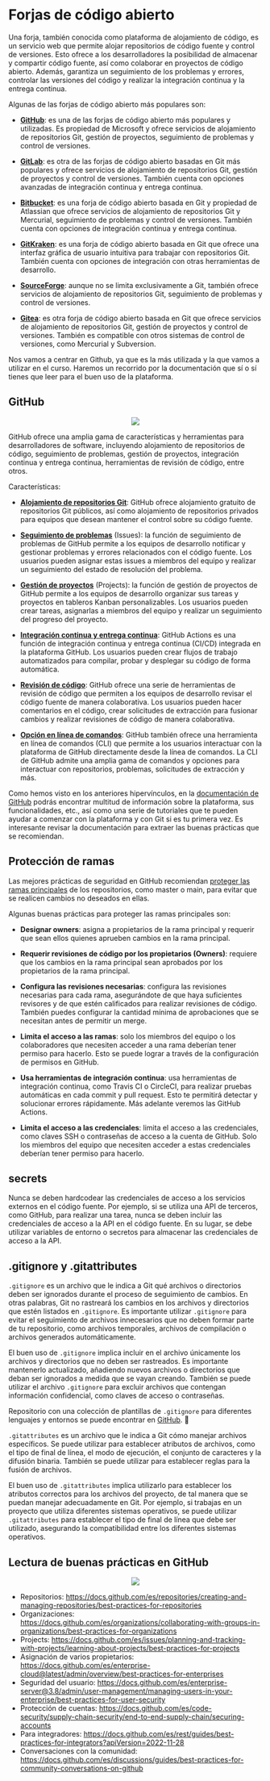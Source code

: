 # Forjas de código abierto

Una forja, también conocida como plataforma de alojamiento de código, es un servicio web que permite alojar repositorios de código fuente y control de versiones. Esto ofrece a los desarrolladores la posibilidad de almacenar y compartir código fuente, así como colaborar en proyectos de código abierto. Además, garantiza un seguimiento de los problemas y errores, controlar las versiones del código y realizar la integración continua y la entrega continua.

Algunas de las forjas de código abierto más populares son:

- **[GitHub](https://github.com/)**: es una de las forjas de código abierto más populares y utilizadas. Es propiedad de Microsoft y ofrece servicios de alojamiento de repositorios Git, gestión de proyectos, seguimiento de problemas y control de versiones. 

- **[GitLab](https://about.gitlab.com/)**: es otra de las forjas de código abierto basadas en Git más populares y ofrece servicios de alojamiento de repositorios Git, gestión de proyectos y control de versiones. También cuenta con opciones avanzadas de integración continua y entrega continua.

- **[Bitbucket](https://bitbucket.org/)**: es una forja de código abierto basada en Git y propiedad de Atlassian que ofrece servicios de alojamiento de repositorios Git y Mercurial, seguimiento de problemas y control de versiones. También cuenta con opciones de integración continua y entrega continua.

- **[GitKraken](https://www.gitkraken.com/)**: es una forja de código abierto basada en Git que ofrece una interfaz gráfica de usuario intuitiva para trabajar con repositorios Git. También cuenta con opciones de integración con otras herramientas de desarrollo.

- **[SourceForge](https://sourceforge.net/)**: aunque no se limita exclusivamente a Git, también ofrece servicios de alojamiento de repositorios Git, seguimiento de problemas y control de versiones.

- **[Gitea](https://gitea.io/en-us/)**: es otra forja de código abierto basada en Git que ofrece servicios de alojamiento de repositorios Git, gestión de proyectos y control de versiones. También es compatible con otros sistemas de control de versiones, como Mercurial y Subversion.

Nos vamos a centrar en Github, ya que es la más utilizada y la que vamos a utilizar en el curso. Haremos un recorrido por la documentación que sí o sí tienes que leer para el buen uso de la plataforma.

## GitHub 

<div style="text-align: center;">
  <div style="margin: 0 auto;max-width:280px;">

![](../../_media/02_hands_on/github-logo.png)

  </div>
</div>

GitHub ofrece una amplia gama de características y herramientas para desarrolladores de software, incluyendo alojamiento de repositorios de código, seguimiento de problemas, gestión de proyectos, integración continua y entrega continua, herramientas de revisión de código, entre otros.

Características:

- **[Alojamiento de repositorios Git](https://docs.github.com/es/repositories)**: GitHub ofrece alojamiento gratuito de repositorios Git públicos, así como alojamiento de repositorios privados para equipos que desean mantener el control sobre su código fuente.

- **[Seguimiento de problemas](https://docs.github.com/es/issues)** (Issues): la función de seguimiento de problemas de GitHub permite a los equipos de desarrollo notificar y gestionar problemas y errores relacionados con el código fuente. Los usuarios pueden asignar estas issues a miembros del equipo y realizar un seguimiento del estado de resolución del problema.

- **[Gestión de proyectos](https://docs.github.com/en/issues/planning-and-tracking-with-projects/learning-about-projects/about-projects)** (Projects): la función de gestión de proyectos de GitHub permite a los equipos de desarrollo organizar sus tareas y proyectos en tableros Kanban personalizables. Los usuarios pueden crear tareas, asignarlas a miembros del equipo y realizar un seguimiento del progreso del proyecto.

- **[Integración continua y entrega continua](https://docs.github.com/es/actions)**: GitHub Actions es una función de integración continua y entrega continua (CI/CD) integrada en la plataforma GitHub. Los usuarios pueden crear flujos de trabajo automatizados para compilar, probar y desplegar su código de forma automática.

- **[Revisión de código](https://docs.github.com/es/pull-requests)**: GitHub ofrece una serie de herramientas de revisión de código que permiten a los equipos de desarrollo revisar el código fuente de manera colaborativa. Los usuarios pueden hacer comentarios en el código, crear solicitudes de extracción para fusionar cambios y realizar revisiones de código de manera colaborativa.

- **[Opción en línea de comandos](https://docs.github.com/es/github-cli)**: GitHub también ofrece una herramienta en línea de comandos (CLI) que permite a los usuarios interactuar con la plataforma de GitHub directamente desde la línea de comandos. La CLI de GitHub admite una amplia gama de comandos y opciones para interactuar con repositorios, problemas, solicitudes de extracción y más.

Como hemos visto en los anteriores hipervínculos, en la [documentación de GitHub](https://docs.github.com/es) podrás encontrar multitud de información sobre la plataforma, sus funcionalidades, etc., así como una serie de tutoriales que te pueden ayudar a comenzar con la plataforma y con Git si es tu primera vez. Es interesante revisar la documentación para extraer las buenas prácticas que se recomiendan.

## Protección de ramas

Las mejores prácticas de seguridad en GitHub recomiendan [proteger las ramas principales](https://docs.github.com/es/repositories/configuring-branches-and-merges-in-your-repository/defining-the-mergeability-of-pull-requests/managing-a-branch-protection-rule) de los repositorios, como master o main, para evitar que se realicen cambios no deseados en ellas. 

Algunas buenas prácticas para proteger las ramas principales son:

- **Designar owners**: asigna a propietarios de la rama principal y requerir que sean ellos quienes aprueben cambios en la rama principal.

- **Requerir revisiones de código por los propietarios (Owners)**: requiere que los cambios en la rama principal sean aprobados por los propietarios de la rama principal.

- **Configura las revisiones necesarias**: configura las revisiones necesarias para cada rama, asegurándote de que haya suficientes revisores y de que estén calificados para realizar revisiones de código. También puedes configurar la cantidad mínima de aprobaciones que se necesitan antes de permitir un merge.

- **Limita el acceso a las ramas**: solo los miembros del equipo o los colaboradores que necesiten acceder a una rama deberían tener permiso para hacerlo. Esto se puede lograr a través de la configuración de permisos en GitHub.

- **Usa herramientas de integración continua**: usa herramientas de integración continua, como Travis CI o CircleCI, para realizar pruebas automáticas en cada commit y pull request. Esto te permitirá detectar y solucionar errores rápidamente. Más adelante veremos las GitHub Actions.

- **Limita el acceso a las credenciales**: limita el acceso a las credenciales, como claves SSH o contraseñas de acceso a la cuenta de GitHub. Solo los miembros del equipo que necesiten acceder a estas credenciales deberían tener permiso para hacerlo.

## secrets
Nunca se deben hardcodear las credenciales de acceso a los servicios externos en el código fuente. Por ejemplo, si se utiliza una API de terceros, como GitHub, para realizar una tarea, nunca se deben incluir las credenciales de acceso a la API en el código fuente. En su lugar, se debe utilizar variables de entorno o secretos para almacenar las credenciales de acceso a la API. 

## .gitignore y .gitattributes

`.gitignore` es un archivo que le indica a Git qué archivos o directorios deben ser ignorados durante el proceso de seguimiento de cambios. En otras palabras, Git no rastreará los cambios en los archivos y directorios que estén listados en `.gitignore`. Es importante utilizar `.gitignore` para evitar el seguimiento de archivos innecesarios que no deben formar parte de tu repositorio, como archivos temporales, archivos de compilación o archivos generados automáticamente.

El buen uso de `.gitignore` implica incluir en el archivo únicamente los archivos y directorios que no deben ser rastreados. Es importante mantenerlo actualizado, añadiendo nuevos archivos o directorios que deban ser ignorados a medida que se vayan creando. También se puede utilizar el archivo `.gitignore` para excluir archivos que contengan información confidencial, como claves de acceso o contraseñas.

Repositorio con una colección de plantillas de `.gitignore` para diferentes lenguajes y entornos se puede encontrar en [GitHub](https://github.com/github/gitignore). 👀 

`.gitattributes` es un archivo que le indica a Git cómo manejar archivos específicos. Se puede utilizar para establecer atributos de archivos, como el tipo de final de línea, el modo de ejecución, el conjunto de caracteres y la difusión binaria. También se puede utilizar para establecer reglas para la fusión de archivos.

El buen uso de `.gitattributes` implica utilizarlo para establecer los atributos correctos para los archivos del proyecto, de tal manera que se puedan manejar adecuadamente en Git. Por ejemplo, si trabajas en un proyecto que utiliza diferentes sistemas operativos, se puede utilizar `.gitattributes` para establecer el tipo de final de línea que debe ser utilizado, asegurando la compatibilidad entre los diferentes sistemas operativos.

## Lectura de buenas prácticas en GitHub

<div style="text-align: center;">
  <div style="margin: 0 auto;max-width:280px;">

![](../../_media/02_hands_on/lecturas.jpg)

  </div>
</div>

- Repositorios: https://docs.github.com/es/repositories/creating-and-managing-repositories/best-practices-for-repositories
- Organizaciones: https://docs.github.com/es/organizations/collaborating-with-groups-in-organizations/best-practices-for-organizations
- Projects: https://docs.github.com/es/issues/planning-and-tracking-with-projects/learning-about-projects/best-practices-for-projects 
- Asignación de varios propietarios: https://docs.github.com/es/enterprise-cloud@latest/admin/overview/best-practices-for-enterprises
- Seguridad del usuario: https://docs.github.com/es/enterprise-server@3.8/admin/user-management/managing-users-in-your-enterprise/best-practices-for-user-security
- Protección de cuentas: https://docs.github.com/es/code-security/supply-chain-security/end-to-end-supply-chain/securing-accounts
- Para integradores: https://docs.github.com/es/rest/guides/best-practices-for-integrators?apiVersion=2022-11-28
- Conversaciones con la comunidad: https://docs.github.com/es/discussions/guides/best-practices-for-community-conversations-on-github
